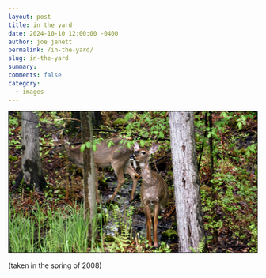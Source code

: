 ```yaml
---
layout: post
title: in the yard
date: 2024-10-10 12:00:00 -0400
author: joe jenett
permalink: /in-the-yard/
slug: in-the-yard
summary: 
comments: false
category: 
  - images
---
```

<p style="text-align:center;">
	<img src="/images/in-the-yard.jpg" title="a photo of deer taken in our backyard in the Spring of 2008" alt="deer in the woods out back" style="max-width:100%">
</p>
<p>
	(taken in the spring of 2008)
</p>


<!--
<a href="https://brid.gy/publish/mastodon"></a>
-->
